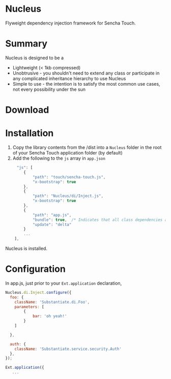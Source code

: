Nucleus
=======

Flyweight dependency injection framework for Sencha Touch.

Summary
=======
Nucleus is designed to be a

* Lightweight (< 1kb compressed)
* Unobtrusive - you shouldn't need to extend any class or participate in any complicated inheritance hierarchy to use Nucleus
* Simple to use - the intention is to satisfy the most common use cases, not every possibility under the sun

Download
========

Installation
============

1. Copy the library contents from the /dist into a <code>Nucleus</code> folder in the root of your Sencha Touch application folder (by default)
2. Add the following to the <code>js</code> array in <code>app.json</code>

````javascript
     "js": [
        {
            "path": "touch/sencha-touch.js",
            "x-bootstrap": true
        },
        {
            "path": "Nucleus/di/Inject.js",
            "x-bootstrap": true
        },
        {
            "path": "app.js",
            "bundle": true,  /* Indicates that all class dependencies are concatenated into this file when build */
            "update": "delta"
        }
        ...
    ],
````
Nucleus is installed.

Configuration
=============
In app.js, just prior to your <code>Ext.application</code> declaration, 

````javascript
Nucleus.di.Inject.configure({
  foo: {
    className: 'Substantiate.di.Foo',
    parameters: [
        {
            bar: 'oh yeah!'
        }
    ]

  },

  auth: {
    className: 'Substantiate.service.security.Auth'
  },
});

Ext.application({
   ...
````

